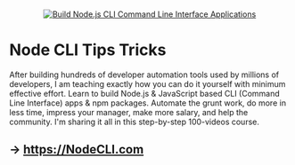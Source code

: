 <p align="center">
  <br>
  <a href="https://nodecli.com/?utm_source=github&utm_medium=referral&utm_campaign=ahmadawais/Node-CLI-Tips-Tricks">
    <img src="https://res.cloudinary.com/ahmadawais/image/fetch/f_auto,q_auto/https://nodecli.com/featured/nodecli.jpg" alt="Build Node.js CLI Command Line Interface Applications" />
  </a>
</p>

# Node CLI Tips Tricks

After building hundreds of developer automation tools used by millions of developers, I am teaching exactly how you can do it yourself with minimum effective effort. Learn to build Node.js & JavaScript based CLI (Command Line Interface) apps & npm packages. Automate the grunt work, do more in less time, impress your manager, make more salary, and help the community. I'm sharing it all in this step-by-step 100-videos course.

## → <a href="https://nodecli.com?utm_source=github&utm_medium=referral&utm_campaign=ahmadawais/Node-CLI-Tips-Tricks">https://NodeCLI.com</a>
